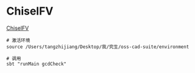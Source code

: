 # ChiselFV



[ChiselFV](https://github.com/Moorvan/ChiselFV#lvt-based-multi-ported-memory)



```shell
# 激活环境
source /Users/tangzhijiang/Desktop/我/究生/oss-cad-suite/environment

# 调用
sbt "runMain gcdCheck"
```


